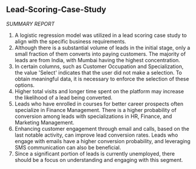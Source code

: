 ## Lead-Scoring-Case-Study

*SUMMARY REPORT*

1.	A logistic regression model was utilized in a lead scoring case study to align with the specific business requirements.
2.	Although there is a substantial volume of leads in the initial stage, only a small fraction of them converts into paying customers. The majority of leads are from India, with Mumbai having the highest concentration.
3.	In certain columns, such as Customer Occupation and Specialization, the value 'Select' indicates that the user did not make a selection. To obtain meaningful data, it is necessary to enforce the selection of these options.
4.	Higher total visits and longer time spent on the platform may increase the likelihood of a lead being converted.
5.	Leads who have enrolled in courses for better career prospects often specialize in Finance Management. There is a higher probability of conversion among leads with specializations in HR, Finance, and Marketing Management.
6.	Enhancing customer engagement through email and calls, based on the last notable activity, can improve lead conversion rates. Leads who engage with emails have a higher conversion probability, and leveraging SMS communication can also be beneficial.
7.	Since a significant portion of leads is currently unemployed, there should be a focus on understanding and engaging with this segment.
